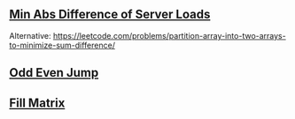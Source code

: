 ## [Min Abs Difference of Server Loads](https://leetcode.com/discuss/interview-question/356433/)
Alternative: https://leetcode.com/problems/partition-array-into-two-arrays-to-minimize-sum-difference/

## [Odd Even Jump](https://leetcode.com/problems/odd-even-jump/)

## [Fill Matrix](https://leetcode.com/discuss/interview-question/341295/Google-or-Online-Assessment-2019-or-Fill-Matrix)
